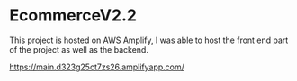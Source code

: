 # EcommerceV2.2
This project is hosted on AWS Amplify, I was able to host the front end part of the project as well as the backend.

https://main.d323g25ct7zs26.amplifyapp.com/
